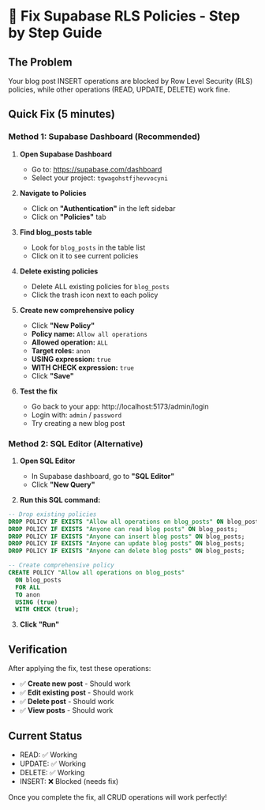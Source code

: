 # 🔧 Fix Supabase RLS Policies - Step by Step Guide

## The Problem
Your blog post INSERT operations are blocked by Row Level Security (RLS) policies, while other operations (READ, UPDATE, DELETE) work fine.

## Quick Fix (5 minutes)

### Method 1: Supabase Dashboard (Recommended)

1. **Open Supabase Dashboard**
   - Go to: https://supabase.com/dashboard
   - Select your project: `tgwagohstfjhevvocyni`

2. **Navigate to Policies**
   - Click on **"Authentication"** in the left sidebar
   - Click on **"Policies"** tab

3. **Find blog_posts table**
   - Look for `blog_posts` in the table list
   - Click on it to see current policies

4. **Delete existing policies**
   - Delete ALL existing policies for `blog_posts`
   - Click the trash icon next to each policy

5. **Create new comprehensive policy**
   - Click **"New Policy"**
   - **Policy name:** `Allow all operations`
   - **Allowed operation:** `ALL`
   - **Target roles:** `anon`
   - **USING expression:** `true`
   - **WITH CHECK expression:** `true`
   - Click **"Save"**

6. **Test the fix**
   - Go back to your app: http://localhost:5173/admin/login
   - Login with: `admin` / `password`
   - Try creating a new blog post

### Method 2: SQL Editor (Alternative)

1. **Open SQL Editor**
   - In Supabase dashboard, go to **"SQL Editor"**
   - Click **"New Query"**

2. **Run this SQL command:**
```sql
-- Drop existing policies
DROP POLICY IF EXISTS "Allow all operations on blog_posts" ON blog_posts;
DROP POLICY IF EXISTS "Anyone can read blog posts" ON blog_posts;
DROP POLICY IF EXISTS "Anyone can insert blog posts" ON blog_posts;
DROP POLICY IF EXISTS "Anyone can update blog posts" ON blog_posts;
DROP POLICY IF EXISTS "Anyone can delete blog posts" ON blog_posts;

-- Create comprehensive policy
CREATE POLICY "Allow all operations on blog_posts"
  ON blog_posts
  FOR ALL
  TO anon
  USING (true)
  WITH CHECK (true);
```

3. **Click "Run"**

## Verification

After applying the fix, test these operations:
- ✅ **Create new post** - Should work
- ✅ **Edit existing post** - Should work  
- ✅ **Delete post** - Should work
- ✅ **View posts** - Should work

## Current Status
- READ: ✅ Working
- UPDATE: ✅ Working
- DELETE: ✅ Working
- INSERT: ❌ Blocked (needs fix)

Once you complete the fix, all CRUD operations will work perfectly!
